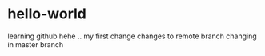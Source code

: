 # hello-world
learning github
hehe .. my first change
changes to remote branch
changing in master branch
